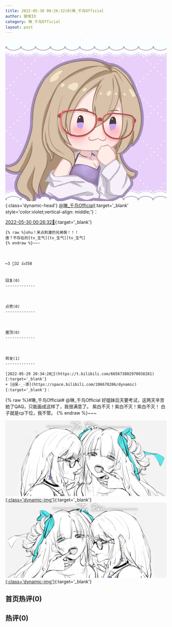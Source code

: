 ```yaml
---
title: 2022-05-30 00:26:32(0)琳_千鸟Official
author: 御坂IO
category: 琳_千鸟Official
layout: post
---
```


![img](/images/c0a88f85ebd0d056f37b114e0748e69556c8b488.jpg){:class='dynamic-head'}
[@琳_千鸟Official](https://space.bilibili.com/1620923329/dynamic){:target='_blank' style='color:violet;vertical-align: middle;'}：

[2022-05-30 00:26:32🔗](https://t.bilibili.com/665733640458600502){:target='_blank'}

~~~
{% raw %}ohu！来点刺激的兄弟萌！！！
唐？不存在的[tv_生气][tv_生气][tv_生气]
{% endraw %}~~~



↪️3 💬32 👍358


回复(0)
-------------



点赞(0)
-------------



置顶(0)
-------------



转发(1)
-------------

[2022-05-29 20:34:20🔗](https://t.bilibili.com/665673802970038281){:target='_blank'}
+ [@呆-_-滞](https://space.bilibili.com/286670286/dynamic){:target='_blank'}：
~~~
{% raw %}#琳_千鸟Official#
@琳_千鸟Official 
好姐妹后天要考试，这两天辛苦她了QAQ，只能画成这样了，我很满意了。
紫白不灭！紫白不灭！紫白不灭！
白子就是cp下位，我不管。
{% endraw %}~~~


[![img](/images/7a2f1c40725a3c0b6e57fb1b2d42d853ad48e970.png){:class='dynamic-img'}](/images/7a2f1c40725a3c0b6e57fb1b2d42d853ad48e970.png){:target='_blank'}
[![img](/images/8855009366c818b270e5147f19349c0a4a05d5da.png){:class='dynamic-img'}](/images/8855009366c818b270e5147f19349c0a4a05d5da.png){:target='_blank'}




首页热评(0)
-------------



热评(0)
-------------




